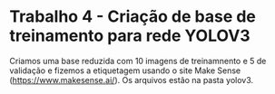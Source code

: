 # Trabalho 4 - Criação de base de treinamento para rede YOLOV3
Criamos uma base reduzida com 10 imagens de treinamnento e 5 de validação e fizemos a etiquetagem usando o site Make Sense (https://www.makesense.ai/).
Os arquivos estão na pasta yolov3.
